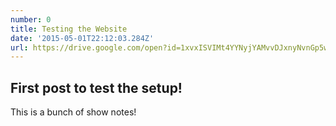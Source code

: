 ```yaml
---
number: 0
title: Testing the Website
date: '2015-05-01T22:12:03.284Z'
url: https://drive.google.com/open?id=1xvxISVIMt4YYNyjYAMvvDJxnyNvnGp5w
---
```


## First post to test the setup!

This is a bunch of show notes!

